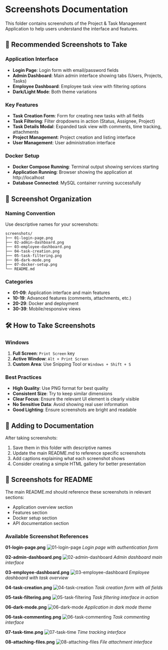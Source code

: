 # Screenshots Documentation

This folder contains screenshots of the Project & Task Management Application to help users understand the interface and features.

## 📸 Recommended Screenshots to Take

### Application Interface

- **Login Page**: Login form with email/password fields
- **Admin Dashboard**: Main admin interface showing tabs (Users, Projects, Tasks)
- **Employee Dashboard**: Employee task view with filtering options
- **Dark/Light Mode**: Both theme variations

### Key Features

- **Task Creation Form**: Form for creating new tasks with all fields
- **Task Filtering**: Filter dropdowns in action (Status, Assignee, Project)
- **Task Details Modal**: Expanded task view with comments, time tracking, attachments
- **Project Management**: Project creation and listing interface
- **User Management**: User administration interface

### Docker Setup

- **Docker Compose Running**: Terminal output showing services starting
- **Application Running**: Browser showing the application at http://localhost
- **Database Connected**: MySQL container running successfully

## 📁 Screenshot Organization

### Naming Convention

Use descriptive names for your screenshots:

```
screenshots/
├── 01-login-page.png
├── 02-admin-dashboard.png
├── 03-employee-dashboard.png
├── 04-task-creation.png
├── 05-task-filtering.png
├── 06-dark-mode.png
├── 07-docker-setup.png
└── README.md
```

### Categories

- **01-09**: Application interface and main features
- **10-19**: Advanced features (comments, attachments, etc.)
- **20-29**: Docker and deployment
- **30-39**: Mobile/responsive views

## 🛠 How to Take Screenshots

### Windows

1. **Full Screen**: `Print Screen` key
2. **Active Window**: `Alt + Print Screen`
3. **Custom Area**: Use Snipping Tool or `Windows + Shift + S`

### Best Practices

- **High Quality**: Use PNG format for best quality
- **Consistent Size**: Try to keep similar dimensions
- **Clear Focus**: Ensure the relevant UI element is clearly visible
- **No Sensitive Data**: Avoid showing real user information
- **Good Lighting**: Ensure screenshots are bright and readable

## 📝 Adding to Documentation

After taking screenshots:

1. Save them in this folder with descriptive names
2. Update the main README.md to reference specific screenshots
3. Add captions explaining what each screenshot shows
4. Consider creating a simple HTML gallery for better presentation

## 🎯 Screenshots for README

The main README.md should reference these screenshots in relevant sections:

- Application overview section
- Features section
- Docker setup section
- API documentation section

### Available Screenshot References

**01-login-page.png**
![01-login-page](01-login-page.png)
*Login page with authentication form*

**02-admin-dashboard.png**
![02-admin-dashboard](02-admin-dashboard.png)
*Admin dashboard main interface*

**03-employee-dashboard.png**
![03-employee-dashboard](03-employee-dashboard.png)
*Employee dashboard with task overview*

**04-task-creation.png**
![04-task-creation](04-task-creation.png)
*Task creation form with all fields*

**05-task-filtering.png**
![05-task-filtering](05-task-filtering.png)
*Task filtering interface in action*

**06-dark-mode.png**
![06-dark-mode](06-dark-mode.png)
*Application in dark mode theme*

**06-task-commenting.png**
![06-task-commenting](06-task-commenting.png)
*Task commenting interface*

**07-task-time.png**
![07-task-time](07-task-time.png)
*Time tracking interface*

**08-attaching-files.png**
![08-attaching-files](08-attaching-files.png)
*File attachment interface*
